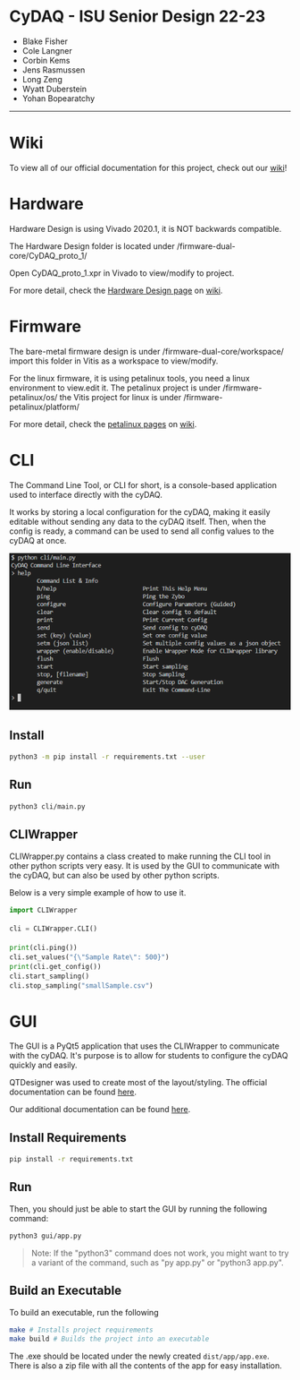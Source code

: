 # CyDAQ - ISU Senior Design 22-23
- Blake Fisher
- Cole Langner
- Corbin Kems
- Jens Rasmussen
- Long Zeng
- Wyatt Duberstein
- Yohan Bopearatchy
---

# Wiki
To view all of our official documentation for this project, check out our [wiki](https://git.ece.iastate.edu/sd/sdmay23-47/-/wikis/home)!

# Hardware
Hardware Design is using Vivado 2020.1, it is NOT backwards compatible.

The Hardware Design folder is located under /firmware-dual-core/CyDAQ_proto_1/

Open CyDAQ_proto_1.xpr in Vivado to view/modify to project.

For more detail, check the [Hardware Design page](https://git.ece.iastate.edu/sd/sdmay23-47/-/wikis/Hardware-Design-(Vivado)) on [wiki](https://git.ece.iastate.edu/sd/sdmay23-47/-/wikis/home).
# Firmware
The bare-metal firmware design is under /firmware-dual-core/workspace/ import this folder in Vitis as a workspace to view/modify.

For the linux firmware, it is using petalinux tools, you need a linux environment to view.edit it. The petalinux project is under /firmware-petalinux/os/ the Vitis project for linux is under /firmware-petalinux/platform/

For more detail, check the [petalinux pages](https://git.ece.iastate.edu/sd/sdmay23-47/-/wikis/Petalinux-(Firmware)) on [wiki](https://git.ece.iastate.edu/sd/sdmay23-47/-/wikis/home).


# CLI
The Command Line Tool, or CLI for short, is a console-based application used to interface directly with the cyDAQ. 

It works by storing a local configuration for the cyDAQ, making it easily editable without sending any data to the cyDAQ itself. Then, when the config is ready, a command can be used to send all config values to the cyDAQ at once.  

![CLI Help Menu](images/CLI_Example.png)

## Install
```bash
python3 -m pip install -r requirements.txt --user
```

## Run
```bash
python3 cli/main.py
```

## CLIWrapper
CLIWrapper.py contains a class created to make running the CLI tool in other python scripts very easy. It is used by the GUI to communicate with the cyDAQ, but can also be used by other python scripts. 

Below is a very simple example of how to use it. 
```python
import CLIWrapper

cli = CLIWrapper.CLI()

print(cli.ping())
cli.set_values("{\"Sample Rate\": 500}")
print(cli.get_config())
cli.start_sampling()
cli.stop_sampling("smallSample.csv")
```

# GUI
The GUI is a PyQt5 application that uses the CLIWrapper to communicate with the cyDAQ. It's purpose is to allow for students to configure the cyDAQ quickly and easily. 

QTDesigner was used to create most of the layout/styling. The official documentation can be found [here](https://doc.qt.io/qt-5/qtdesigner-manual.html). 

Our additional documentation can be found [here](https://git.ece.iastate.edu/sd/sdmay23-47/-/wikis/GUI).

## Install Requirements
```bash
pip install -r requirements.txt
```

## Run
Then, you should just be able to start the GUI by running the following command:
```bash
python3 gui/app.py
```

> Note: If the "python3" command does not work, you might want to try a variant of the command, such as "py app.py" or "python3 app.py".

## Build an Executable
To build an executable, run the following

```bash
make # Installs project requirements
make build # Builds the project into an executable
```

The .exe should be located under the newly created ```dist/app/app.exe```. 
There is also a zip file with all the contents of the app for easy installation.





